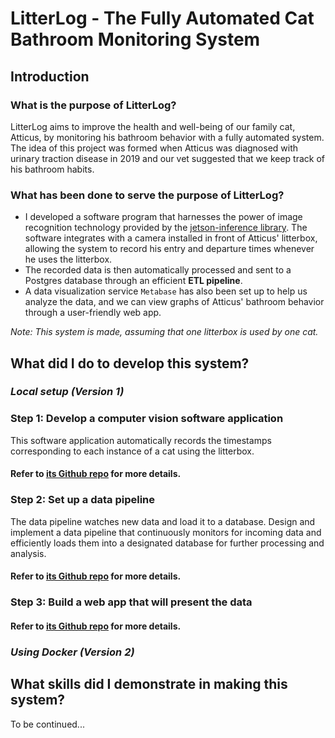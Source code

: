 
# LitterLog - The Fully Automated Cat Bathroom Monitoring System
## Introduction
### What is the purpose of LitterLog?
LitterLog aims to improve the health and well-being of our family cat, Atticus, by monitoring his bathroom behavior with a fully automated system. The idea of this project was formed when Atticus was diagnosed with urinary traction disease in 2019 and our vet suggested that we keep track of his bathroom habits.

### What has been done to serve the purpose of LitterLog?
- I developed a software program that harnesses the power of image recognition technology provided by the [jetson-inference library](https://github.com/dusty-nv/jetson-inference). The software integrates with a camera installed in front of Atticus' litterbox, allowing the system to record his entry and departure times whenever he uses the litterbox. 
- The recorded data is then automatically processed and sent to a Postgres database through an efficient **ETL pipeline**. 
- A data visualization service `Metabase` has also been set up to help us analyze the data, and we can view graphs of Atticus' bathroom behavior through a user-friendly web app.

*Note: This system is made, assuming that one litterbox is used by one cat.* 

## What did I do to develop this system?
### ***Local setup (Version 1)***

### Step 1: Develop a computer vision software application 
This software application automatically records the timestamps corresponding to each instance of a cat using the litterbox.
#### Refer to [its Github repo](https://github.com/emma-jinger/CatWatcher) for more details.
### Step 2: Set up a data pipeline
The data pipeline watches new data and load it to a database. Design and implement a data pipeline that continuously monitors for incoming data and efficiently loads them into a designated database for further processing and analysis.
#### Refer to [its Github repo](https://github.com/emma-jinger/cat_data) for more details.

### Step 3: Build a web app that will present the data
#### Refer to [its Github repo](https://github.com/emma-jinger/cat_bathroom_monitoring_system_web_app) for more details.

### ***Using Docker (Version 2)***
## What skills did I demonstrate in making this system? 
To be continued...
